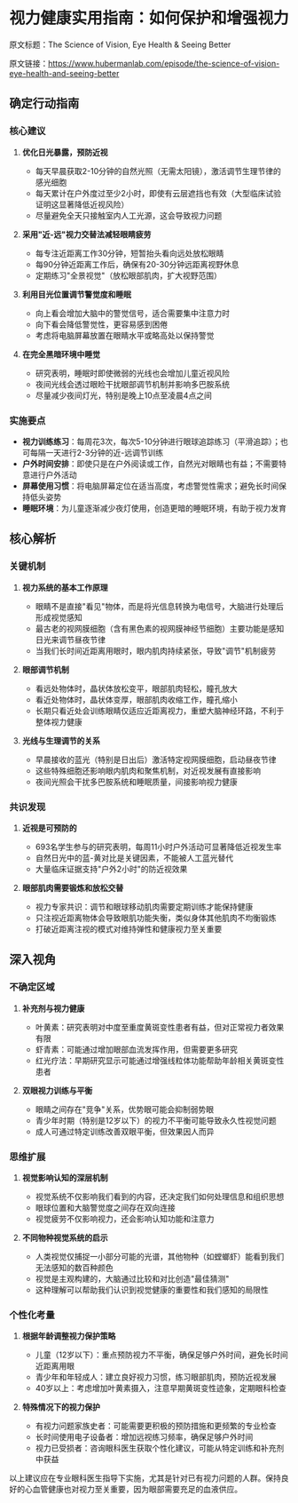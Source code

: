 # 视力健康实用指南：如何保护和增强视力

原文标题：The Science of Vision, Eye Health & Seeing Better

原文链接：https://www.hubermanlab.com/episode/the-science-of-vision-eye-health-and-seeing-better

<YouTube videoId="ObtW353d5i0" />

## 确定行动指南

### 核心建议

1. **优化日光暴露，预防近视**
   - 每天早晨获取2-10分钟的自然光照（无需太阳镜），激活调节生理节律的感光细胞
   - 每天累计在户外度过至少2小时，即使有云层遮挡也有效（大型临床试验证明这显著降低近视风险）
   - 尽量避免全天只接触室内人工光源，这会导致视力问题

2. **采用"近-远"视力交替法减轻眼睛疲劳**
   - 每专注近距离工作30分钟，短暂抬头看向远处放松眼睛
   - 每90分钟近距离工作后，确保有20-30分钟远距离视野休息
   - 定期练习"全景视觉"（放松眼部肌肉，扩大视野范围）

3. **利用目光位置调节警觉度和睡眠**
   - 向上看会增加大脑中的警觉信号，适合需要集中注意力时
   - 向下看会降低警觉性，更容易感到困倦
   - 考虑将电脑屏幕放置在眼睛水平或略高处以保持警觉

4. **在完全黑暗环境中睡觉**
   - 研究表明，睡眠时即使微弱的光线也会增加儿童近视风险
   - 夜间光线会透过眼睑干扰眼部调节机制并影响多巴胺系统
   - 尽量减少夜间灯光，特别是晚上10点至凌晨4点之间

### 实施要点

- **视力训练练习**：每周花3次，每次5-10分钟进行眼球追踪练习（平滑追踪）；也可每隔一天进行2-3分钟的近-远调节训练
- **户外时间安排**：即使只是在户外阅读或工作，自然光对眼睛也有益；不需要特意进行户外活动
- **屏幕使用习惯**：将电脑屏幕定位在适当高度，考虑警觉性需求；避免长时间保持低头姿势
- **睡眠环境**：为儿童逐渐减少夜灯使用，创造更暗的睡眠环境，有助于视力发育

## 核心解析

### 关键机制

1. **视力系统的基本工作原理**
   - 眼睛不是直接"看见"物体，而是将光信息转换为电信号，大脑进行处理后形成视觉感知
   - 最古老的视网膜细胞（含有黑色素的视网膜神经节细胞）主要功能是感知日光来调节昼夜节律
   - 当我们长时间近距离用眼时，眼内肌肉持续紧张，导致"调节"机制疲劳

2. **眼部调节机制**
   - 看远处物体时，晶状体放松变平，眼部肌肉轻松，瞳孔放大
   - 看近处物体时，晶状体变厚，眼部肌肉收缩工作，瞳孔缩小
   - 长期只看近处会训练眼睛仅适应近距离视力，重塑大脑神经环路，不利于整体视力健康

3. **光线与生理调节的关系**
   - 早晨接收的蓝光（特别是日出后）激活特定视网膜细胞，启动昼夜节律
   - 这些特殊细胞还影响眼内肌肉和聚焦机制，对近视发展有直接影响
   - 夜间光照会干扰多巴胺系统和睡眠质量，间接影响视力健康

### 共识发现

1. **近视是可预防的**
   - 693名学生参与的研究表明，每周11小时户外活动可显著降低近视发生率
   - 自然日光中的蓝-黄对比是关键因素，不能被人工蓝光替代
   - 大量临床证据支持"户外2小时"的防近视效果

2. **眼部肌肉需要锻炼和放松交替**
   - 视力专家共识：调节和眼球移动肌肉需要定期训练才能保持健康
   - 只注视近距离物体会导致眼肌功能失衡，类似身体其他肌肉不均衡锻炼
   - 打破近距离注视的模式对维持弹性和健康视力至关重要

## 深入视角

### 不确定区域

1. **补充剂与视力健康**
   - 叶黄素：研究表明对中度至重度黄斑变性患者有益，但对正常视力者效果有限
   - 虾青素：可能通过增加眼部血流发挥作用，但需要更多研究
   - 红光疗法：早期研究显示可能通过增强线粒体功能帮助年龄相关黄斑变性患者

2. **双眼视力训练与平衡**
   - 眼睛之间存在"竞争"关系，优势眼可能会抑制弱势眼
   - 青少年时期（特别是12岁以下）的视力不平衡可能导致永久性视觉问题
   - 成人可通过特定训练改善双眼平衡，但效果因人而异

### 思维扩展

1. **视觉影响认知的深层机制**
   - 视觉系统不仅影响我们看到的内容，还决定我们如何处理信息和组织思想
   - 眼球位置和大脑警觉度之间存在双向连接
   - 视觉疲劳不仅影响视力，还会影响认知功能和注意力

2. **不同物种视觉系统的启示**
   - 人类视觉仅捕捉一小部分可能的光谱，其他物种（如螳螂虾）能看到我们无法感知的数百种颜色
   - 视觉是主观构建的，大脑通过比较和对比创造"最佳猜测"
   - 这种理解可以帮助我们认识到视觉健康的重要性和我们感知的局限性

### 个性化考量

1. **根据年龄调整视力保护策略**
   - 儿童（12岁以下）：重点预防视力不平衡，确保足够户外时间，避免长时间近距离用眼
   - 青少年和年轻成人：建立良好视力习惯，练习眼部肌肉，预防近视发展
   - 40岁以上：考虑增加叶黄素摄入，注意早期黄斑变性迹象，定期眼科检查

2. **特殊情况下的视力保护**
   - 有视力问题家族史者：可能需要更积极的预防措施和更频繁的专业检查
   - 长时间使用电子设备者：增加远视练习频率，确保足够户外时间
   - 视力已受损者：咨询眼科医生获取个性化建议，可能从特定训练和补充剂中获益

以上建议应在专业眼科医生指导下实施，尤其是针对已有视力问题的人群。保持良好的心血管健康也对视力至关重要，因为眼部需要充足的血液供应。
